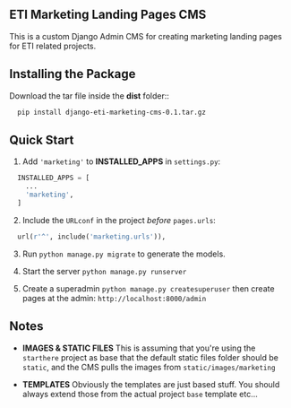 ## ETI Marketing Landing Pages CMS

This is a custom Django Admin CMS for creating marketing landing pages for ETI related projects.

Installing the Package
-----------------

Download the tar file inside the **dist** folder::

```bash
  pip install django-eti-marketing-cms-0.1.tar.gz
```

Quick Start
-----------

1. Add `'marketing'` to **INSTALLED_APPS** in `settings.py`:

```python
  INSTALLED_APPS = [
    ...
    'marketing',
  ]
```

2. Include the `URLconf` in the project _before_ `pages.urls`:

```python
  url(r'^', include('marketing.urls')),
```

3. Run `python manage.py migrate` to generate the models.

4. Start the server `python manage.py runserver`

5. Create a superadmin `python manage.py createsuperuser` then create pages at the admin: `http://localhost:8000/admin`

Notes
------

* **IMAGES & STATIC FILES** This is assuming that you're using the `starthere` project as base that the default static files folder should be `static`, and the CMS pulls the images from `static/images/marketing`

* **TEMPLATES** Obviously the templates are just based stuff. You should always extend those from the actual project `base` template etc...

